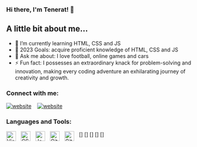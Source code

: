### Hi there, I'm Tenerat! 👋

## A little bit about me...

- 🌱 I’m currently learning HTML, CSS and JS
- 🥅 2023 Goals: acquire proficient knowledge of HTML, CSS and JS
- 💬 Ask me about: I love football, online games and cars
- ⚡ Fun fact: I possesses an extraordinary knack for problem-solving and innovation, making every coding adventure an exhilarating journey of creativity and growth. 

### Connect with me:

[![website](./img/twitter.svg)](https://twitter.com/tenn_jugu)
&nbsp;&nbsp;
[![website](./img/linkedin.svg)]()
&nbsp;&nbsp;

### Languages and Tools:

[<img align="left" alt="Visual Studio Code" width="26px" src="https://cdn.jsdelivr.net/gh/devicons/devicon/icons/vscode/vscode-original.svg" style="padding-right:10px;" />]
[<img align="left" alt="CSS3" width="26px" src="https://cdn.jsdelivr.net/gh/devicons/devicon/icons/css3/css3-original.svg" style="padding-right:10px;" />]
[<img align="left" alt="JavaScript" width="26px" src="https://cdn.jsdelivr.net/gh/devicons/devicon/icons/javascript/javascript-original.svg" style="padding-right:10px;" />]
[<img align="left" alt="Git" width="26px" src="https://cdn.jsdelivr.net/gh/devicons/devicon/icons/git/git-original.svg" style="padding-right:10px;" />]
[<img align="left" alt="GitHub" width="26px" src="https://user-images.githubusercontent.com/3369400/139447912-e0f43f33-6d9f-45f8-be46-2df5bbc91289.png" style="padding-right:10px;" />]
